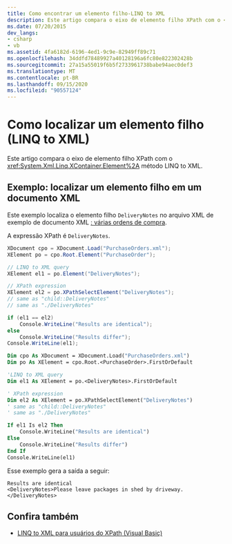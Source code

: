 ```yaml
---
title: Como encontrar um elemento filho-LINQ to XML
description: Este artigo compara o eixo de elemento filho XPath com o <xref:System.Xml.Linq.XContainer.Element%2A> método LINQ to XML.
ms.date: 07/20/2015
dev_langs:
- csharp
- vb
ms.assetid: 4fa6182d-6196-4ed1-9c9e-82949ff89c71
ms.openlocfilehash: 34ddfd78489927a40128196a6fc80e822302428b
ms.sourcegitcommit: 27a15a55019f6b5f2733961738babe94aec0def3
ms.translationtype: MT
ms.contentlocale: pt-BR
ms.lasthandoff: 09/15/2020
ms.locfileid: "90557124"
---
```

# <a name="how-to-find-a-child-element-linq-to-xml"></a>Como localizar um elemento filho (LINQ to XML)

Este artigo compara o eixo de elemento filho XPath com o <xref:System.Xml.Linq.XContainer.Element%2A> método LINQ to XML.

## <a name="example-find-a-child-element-in-an-xml-document"></a>Exemplo: localizar um elemento filho em um documento XML

Este exemplo localiza o elemento filho `DeliveryNotes` no arquivo XML de exemplo de documento XML [: várias ordens de compra](sample-xml-file-multiple-purchase-orders.md).

A expressão XPath é `DeliveryNotes`.

```csharp
XDocument cpo = XDocument.Load("PurchaseOrders.xml");
XElement po = cpo.Root.Element("PurchaseOrder");

// LINQ to XML query
XElement el1 = po.Element("DeliveryNotes");

// XPath expression
XElement el2 = po.XPathSelectElement("DeliveryNotes");
// same as "child::DeliveryNotes"
// same as "./DeliveryNotes"

if (el1 == el2)
    Console.WriteLine("Results are identical");
else
    Console.WriteLine("Results differ");
Console.WriteLine(el1);
```

```vb
Dim cpo As XDocument = XDocument.Load("PurchaseOrders.xml")
Dim po As XElement = cpo.Root.<PurchaseOrder>.FirstOrDefault

'LINQ to XML query
Dim el1 As XElement = po.<DeliveryNotes>.FirstOrDefault

' XPath expression
Dim el2 As XElement = po.XPathSelectElement("DeliveryNotes")
' same as "child::DeliveryNotes"
' same as "./DeliveryNotes"

If el1 Is el2 Then
    Console.WriteLine("Results are identical")
Else
    Console.WriteLine("Results differ")
End If
Console.WriteLine(el1)
```

Esse exemplo gera a saída a seguir:

```output
Results are identical
<DeliveryNotes>Please leave packages in shed by driveway.</DeliveryNotes>
```

## <a name="see-also"></a>Confira também

- [LINQ to XML para usuários do XPath (Visual Basic)](./comparison-xpath-linq-xml.md)
